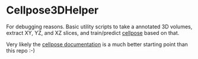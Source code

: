 # Cellpose3DHelper

For debugging reasons. Basic utility scripts to take a annotated 3D volumes, extract XY, YZ, and XZ slices, and train/predict [cellpose](https://cellpose.readthedocs.io) based on that.

Very likely the [cellpose documentation](https://cellpose.readthedocs.io/en/latest/) is a much better starting point than this repo :-)
